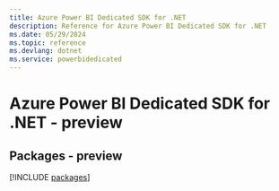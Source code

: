 ```yaml
---
title: Azure Power BI Dedicated SDK for .NET
description: Reference for Azure Power BI Dedicated SDK for .NET
ms.date: 05/29/2024
ms.topic: reference
ms.devlang: dotnet
ms.service: powerbidedicated
---
```

# Azure Power BI Dedicated SDK for .NET - preview
## Packages - preview
[!INCLUDE [packages](power-bi-dedicated-index.md)]